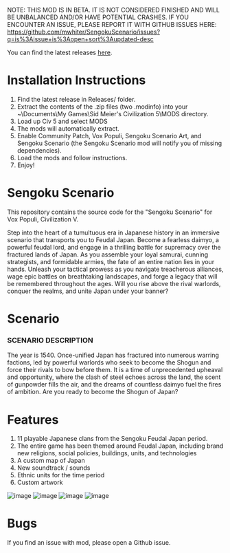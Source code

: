 NOTE: THIS MOD IS IN BETA. IT IS NOT CONSIDERED FINISHED AND WILL BE UNBALANCED AND/OR HAVE POTENTIAL CRASHES. IF YOU ENCOUNTER AN ISSUE, PLEASE REPORT IT WITH GITHUB ISSUES HERE: https://github.com/mwhiter/SengokuScenario/issues?q=is%3Aissue+is%3Aopen+sort%3Aupdated-desc

You can find the latest releases [here](https://github.com/mwhiter/SengokuScenario/blob/0ae7cb298601ade2bdd693876714673274ff9eb7/Releases/).

# Installation Instructions
1. Find the latest release in Releases/ folder.
2. Extract the contents of the .zip files (two .modinfo) into your ~\Documents\My Games\Sid Meier's Civilization 5\MODS directory.
3. Load up Civ 5 and select MODS
4. The mods will automatically extract.
5. Enable Community Patch, Vox Populi, Sengoku Scenario Art, and Sengoku Scenario (the Sengoku Scenario mod will notify you of missing dependencies).
6. Load the mods and follow instructions.
7. Enjoy!


# Sengoku Scenario
This repository contains the source code for the "Sengoku Scenario" for Vox Populi, Civilization V.

Step into the heart of a tumultuous era in Japanese history in an immersive scenario that transports you to Feudal Japan. Become a fearless daimyo, a powerful feudal lord, and engage in a thrilling battle for supremacy over the fractured lands of Japan. As you assemble your loyal samurai, cunning strategists, and formidable armies, the fate of an entire nation lies in your hands. Unleash your tactical prowess as you navigate treacherous alliances, wage epic battles on breathtaking landscapes, and forge a legacy that will be remembered throughout the ages. Will you rise above the rival warlords, conquer the realms, and unite Japan under your banner?

# Scenario
### SCENARIO DESCRIPTION
The year is 1540. Once-unified Japan has fractured into numerous warring factions, led by powerful warlords who seek to become the Shogun and force their rivals to bow before them. It is a time of unprecedented upheaval and opportunity, where the clash of steel echoes across the land, the scent of gunpowder fills the air, and the dreams of countless daimyo fuel the fires of ambition. Are you ready to become the Shogun of Japan?

# Features
1. 11 playable Japanese clans from the Sengoku Feudal Japan period.
2. The entire game has been themed around Feudal Japan, including brand new religions, social policies, buildings, units, and technologies
3. A custom map of Japan
4. New soundtrack / sounds
5. Ethnic units for the time period
6. Custom artwork

![image](https://github.com/mwhiter/SengokuScenario/assets/4925402/c9dbc8da-94cb-446f-9059-363240f05fb7)
![image](https://github.com/mwhiter/SengokuScenario/assets/4925402/7e75ed22-0e4e-4366-82ad-d7f5ab001431)
![image](https://github.com/mwhiter/SengokuScenario/assets/4925402/1ff931a8-84ec-434b-a356-5ed748748ca1)
![image](https://github.com/mwhiter/SengokuScenario/assets/4925402/a8aa1038-c424-4a94-a683-24fed6b780ba)

# Bugs
If you find an issue with mod, please open a Github issue.
